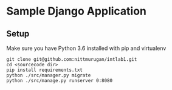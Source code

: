 # Sample Django Application


## Setup

Make sure you have Python 3.6 installed with pip and virtualenv

```
git clone git@github.com:nittmurugan/intlab1.git
cd <sourcecode dir>
pip install requirements.txt
python ./src/manager.py migrate
python ./src/manage.py runserver 0:8080
``` 

